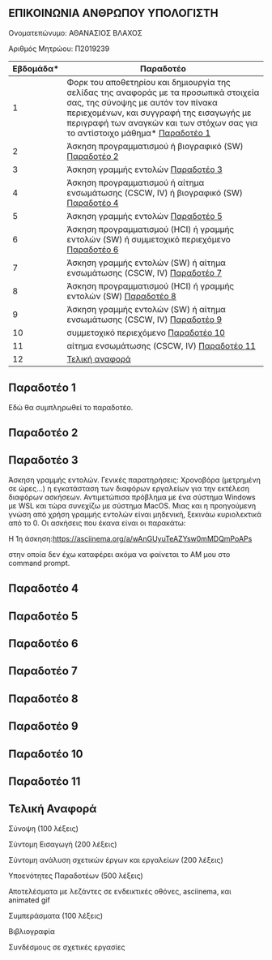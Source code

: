 ## ΕΠΙΚΟΙΝΩΝΙΑ ΑΝΘΡΩΠΟΥ ΥΠΟΛΟΓΙΣΤΗ

Ονοματεπώνυμο: ΑΘΑΝΑΣΙΟΣ ΒΛΑΧΟΣ 

Αριθμός Μητρώου: Π2019239

| Εβδομάδα* | Παραδοτέο |
| --- | --- |
| 1 | Φορκ του αποθετηρίου και δημιουργία της σελίδας της αναφοράς με τα προσωπικά στοιχεία σας, της σύνοψης με αυτόν τον πίνακα περιεχομένων, και συγγραφή της εισαγωγής με περιγραφή των αναγκών και των στόχων σας για το αντίστοιχο μάθημα* [Παραδοτέο 1](#παραδοτέο-1)|
| 2 | Άσκηση προγραμματισμού ή βιογραφικό  (SW) [Παραδοτέο 2](#παραδοτέο-2)|
| 3 | Άσκηση γραμμής εντολών [Παραδοτέο 3](#παραδοτέο-3)| 
| 4 | Άσκηση προγραμματισμού ή αίτημα ενσωμάτωσης (CSCW, IV) ή βιογραφικό  (SW) [Παραδοτέο 4](#παραδοτέο-4)|
| 5 | Άσκηση γραμμής εντολών [Παραδοτέο 5](#παραδοτέο-5)|
| 6 | Άσκηση προγραμματισμού (HCI) ή γραμμής εντολών (SW) ή συμμετοχικό περιεχόμενο [Παραδοτέο 6](#παραδοτέο-6)|
| 7 | Άσκηση γραμμής εντολών (SW) ή αίτημα ενσωμάτωσης (CSCW, IV) [Παραδοτέο 7](#παραδοτέο-7)|
| 8 | Άσκηση προγραμματισμού (HCI) ή γραμμής εντολών (SW) [Παραδοτέο 8](#παραδοτέο-8)|
| 9 | Άσκηση γραμμής εντολών (SW) ή αίτημα ενσωμάτωσης (CSCW, IV) [Παραδοτέο 9](#παραδοτέο-9)|
| 10 | συμμετοχικό περιεχόμενο [Παραδοτέο 10](#παραδοτέο-10)|
| 11 | αίτημα ενσωμάτωσης (CSCW, IV) [Παραδοτέο 11](#παραδοτέο-11)|
| 12 | [Τελική αναφορά](#τελική-αναφορά)|

## Παραδοτέο 1

Εδώ θα συμπληρωθεί το παραδοτέο.

## Παραδοτέο 2

## Παραδοτέο 3

Άσκηση γραμμής εντολών. 
Γενικές παρατηρήσεις: Χρονοβόρα (μετρημένη σε ώρες...) η εγκατάσταση των διαφόρων εργαλείων για την εκτέλεση διαφόρων ασκήσεων. Αντιμετώπισα πρόβλημα με ένα σύστημα Windows με WSL και τώρα συνεχίζω με σύστημα MacOS. Μιας και η προηγούμενη γνώση από χρήση γραμμής εντολών είναι μηδενική, ξεκινάω κυριολεκτικά από το 0.
Οι ασκήσεις που έκανα είναι οι παρακάτω:

Η 1η άσκηση:https://asciinema.org/a/wAnGUyuTeAZYsw0mMDQmPoAPs 

στην οποία δεν έχω καταφέρει ακόμα να φαίνεται το ΑΜ μου στο command prompt.


## Παραδοτέο 4

## Παραδοτέο 5

## Παραδοτέο 6

## Παραδοτέο 7

## Παραδοτέο 8

## Παραδοτέο 9

## Παραδοτέο 10

## Παραδοτέο 11

## Τελική Αναφορά

Σύνοψη (100 λέξεις)

Σύντομη Εισαγωγή (200 λέξεις)

Σύντομη ανάλυση σχετικών έργων και εργαλείων (200 λέξεις)

Υποενότητες Παραδοτέων (500 λέξεις)

Αποτελέσματα με λεζάντες σε ενδεικτικές οθόνες, asciinema, και animated gif

Συμπεράσματα (100 λέξεις)

Βιβλιογραφία

Συνδέσμους σε σχετικές εργασίες


